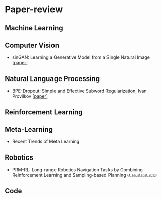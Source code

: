 # Paper-review

## Machine Learning

## Computer Vision

- sinGAN: Learning a Generative Model from a Single Natural Image [[paper]](https://arxiv.org/abs/1905.01164)

## Natural Language Processing

- BPE-Dropout: Simple and Effective Subword Regularization, Ivan Provilkov [[paper]](https://arxiv.org/abs/1910.13267)

## Reinforcement Learning

## Meta-Learning
- Recent Trends of Meta Learning

## Robotics

- PRM-RL: Long-range Robotics Navigation Tasks by Combining Reinforcement Learning and Sampling-based Planning <sub><sup> ([A. Faust et al. 2018](https://arxiv.org/abs/1710.03937)) </sup></sub>

## Code
